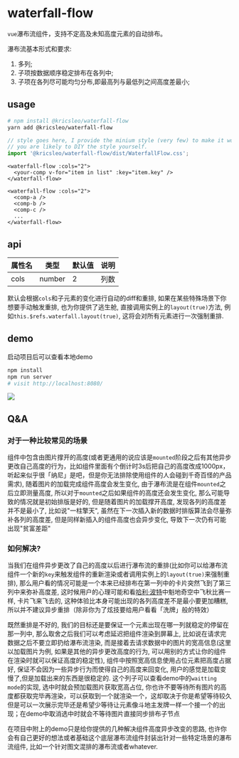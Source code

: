 # waterfall-flow

`vue`瀑布流组件，支持不定高及未知高度元素的自动排布。

瀑布流基本形式和要求:

1. 多列;
2. 子项按数据顺序稳定排布在各列中;
3. 子项在各列尽可能均匀分布,即最高列与最低列之间高度差最小;

## usage

```bash
# npm install @kricsleo/waterfall-flow
yarn add @kricsleo/waterfall-flow
```

```typescript
// style goes here, I provide the minium style (very few) to make it work,
// you are likely to DIY the style yourself.
import '@kricsleo/waterfall-flow/dist/WaterfallFlow.css';
```

```vue
<waterfall-flow :cols="2">
  <your-comp v-for="item in list" :key="item.key" />
</waterfall-flow>

<waterfall-flow :cols="2">
  <comp-a />
  <comp-b />
  <comp-c />
  ...
</waterfall-flow>
```

## api

| 属性名 | 类型   | 默认值 | 说明 |
| ------ | ------ | ------ | ---- |
| cols   | number | 2      | 列数 |

默认会根据`cols`和子元素的变化进行自动的diff和重排, 如果在某些特殊场景下你想要手动触发重排, 也为你提供了逃生舱, 直接调用实例上的`layout(true)`方法, 例如`this.$refs.waterfall.layout(true)`, 这将会对所有元素进行一次强制重排.

## demo

启动项目后可以查看本地demo


```bash
npm install
npm run server
# visit http://localhost:8080/
```

<img src="./screenshot/demo.gif" />

## Q&A



### 对于一种比较常见的场景

组件中包含由图片撑开的高度(或者更通用的说应该是`mounted`阶段之后有其他异步更改自己高度的行为，比如组件里面有个倒计时3s后把自己的高度改成1000px，听起来似乎很「纳尼」是吧，但是你无法排除使用组件的人会碰到千奇百怪的产品需求), 随着图片的加载完成组件高度会发生变化, 由于瀑布流是在组件`mounted`之后立即测量高度, 所以对于`mounted`之后如果组件的高度还会发生变化, 那么可能导致的情况就是初始排版是好的, 但是随着图片的加载撑开高度, 发现各列的高度差并不是最小了, 比如说"一柱擎天", 虽然在下一次插入新的数据时排版算法会尽量弥补各列的高度差, 但是同样新插入的组件高度也会异步变化, 导致下一次仍有可能出现"贫富差距"

### 如何解决?

当我们在组件异步更改了自己的高度以后进行瀑布流的重排(比如你可以给瀑布流组件一个新的`key`来触发组件的重新渲染或者调用实例上的`layout(true)`来强制重排), 那么用户看的情况可能是一个本来已经排布在第一列中的卡片突然飞到了第三列中来弥补高度差, 这时候用户的心理可能和看[哈利·波特](https://zh.wikipedia.org/wiki/%E5%93%88%E5%88%A9%C2%B7%E6%B3%A2%E7%89%B9)中魁地奇空中飞秋比赛一样, 卡片飞来飞去的, 这种体验比本身可能出现的各列高度差不是最小要更加糟糕, 所以并不建议异步重排（除非你为了炫技要给用户看看「洗牌」般的特效）

既然重排是不好的, 我们的目标还是要保证一个元素出现在哪一列就稳定的停留在那一列中, 那么取舍之后我们可以考虑延迟把组件渲染到屏幕上, 比如说在请求完数据之后不要立即扔给瀑布流渲染, 而是接着去请求数据中的图片的宽高信息(这里以加载图片为例, 如果是其他的异步更改高度的行为, 可以用别的方式让你的组件在渲染时就可以保证高度的稳定性), 组件中按照宽高信息使用占位元素把高度占据好, 保证不会因为一些异步行为而使得自己的高度来回变化, 用户的感觉是加载变慢了,但是加载出来的东西是很稳定的. 这个列子可以查看demo中的`waitting mode`的实现, 选中时就会预加载图片获取宽高占位, 你也许不要等待所有图片的高度都获取完毕再渲染，可以获取到一个就渲染一个，这却取决于你是希望等待较久但是可以一次展示完毕还是希望少等待让元素像斗地主发牌一样一个接一个的出现；在demo中取消选中时就会不等待图片直接同步排布子节点

在项目中附上的demo只是给你提供的几种解决组件高度异步改变的思路, 也许你会有自己更好的想法或者基础这个底层瀑布流组件封装出针对一些特定场景的瀑布流组件, 比如一个针对图文混排的瀑布流或者whatever.
